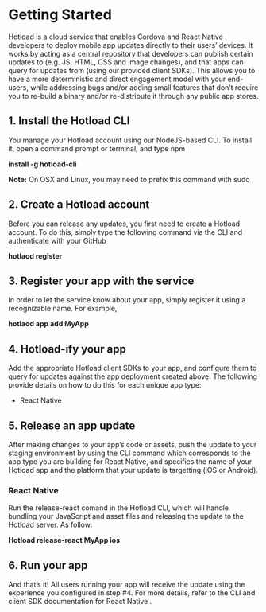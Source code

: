 # Getting Started
Hotload is a cloud service that enables Cordova and React Native developers to deploy mobile app updates directly to their users’ devices. It works by acting as a central repository that developers can publish certain updates to (e.g. JS, HTML, CSS and image changes), and that apps can query for updates from (using our provided client SDKs). This allows you to have a more deterministic and direct engagement model with your end-users, while addressing bugs and/or adding small features that don’t require you to re-build a binary and/or re-distribute it through any public app stores.

## 1. Install the Hotload CLI

You manage your Hotload account using our NodeJS-based CLI. To install it, open a command prompt or terminal, and type npm 

**install -g hotload-cli**

**Note:** On OSX and Linux, you may need to prefix this command with sudo

## 2. Create a Hotload account

Before you can release any updates, you first need to create a Hotload account. To do this, simply type the following command via the CLI and authenticate with your GitHub

**hotlaod register**

## 3. Register your app with the service

In order to let the service know about your app, simply register it using a recognizable name. For example,

**hotlaod app add MyApp**

## 4. Hotload-ify your app
Add the appropriate Hotload client SDKs to your app, and configure them to query for updates against the app deployment created above. The following provide details on how to do this for each unique app type:

* React Native


## 5. Release an app update
After making changes to your app’s code or assets, push the update to your staging environment by using the CLI command which corresponds to the app type you are building for React Native, and specifies the name of your Hotload app and the platform that your update is targetting (iOS or Android).

### React Native
Run the release-react comand in the Hotload CLI, which will handle bundling your JavaScript and asset files and releasing the update to the Hotload server. As follow:

**Hotload release-react MyApp ios**

## 6. Run your app
And that’s it! All users running your app will receive the update using the experience you configured in step #4. For more details, refer to the CLI and client SDK documentation for React Native .

